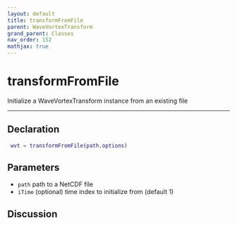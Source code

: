 ```yaml
---
layout: default
title: transformFromFile
parent: WaveVortexTransform
grand_parent: Classes
nav_order: 152
mathjax: true
---
```


#  transformFromFile

Initialize a WaveVortexTransform instance from an existing file


---

## Declaration
```matlab
 wvt = transformFromFile(path,options)
```
## Parameters
+ `path`  path to a NetCDF file
+ `iTime`  (optional) time index to initialize from (default 1)

## Discussion

        
